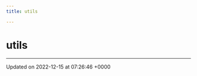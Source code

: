 ```yaml
---
title: utils

---
```


# utils








-------------------------------

Updated on 2022-12-15 at 07:26:46 +0000
